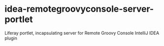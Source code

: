 # idea-remotegroovyconsole-server-portlet
Liferay portlet, incapsulating server for Remote Groovy Console IntelliJ IDEA plugin
